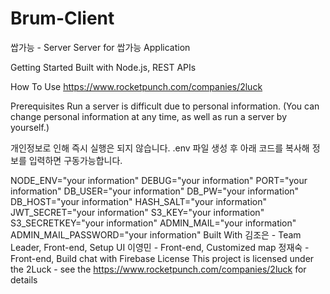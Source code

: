 # Brum-Client

쌉가능 - Server
Server for 쌉가능 Application

Getting Started
Built with Node.js, REST APIs

How To Use
https://www.rocketpunch.com/companies/2luck

Prerequisites
Run a server is difficult due to personal information.
(You can change personal information at any time, as well as run a server by yourself.)

개인정보로 인해 즉시 실행은 되지 않습니다.
.env 파일 생성 후 아래 코드를 복사해 정보를 입력하면 구동가능합니다.

NODE_ENV="your information"
DEBUG="your information"
PORT="your information"
DB_USER="your information"
DB_PW="your information"
DB_HOST="your information"
HASH_SALT="your information"
JWT_SECRET="your information"
S3_KEY="your information"
S3_SECRETKEY="your information"
ADMIN_MAIL="your information"
ADMIN_MAIL_PASSWORD="your information"
Built With
김조은 - Team Leader, Front-end, Setup UI
이영민 - Front-end, Customized map
정재숙 - Front-end, Build chat with Firebase
License
This project is licensed under the 2Luck - see the https://www.rocketpunch.com/companies/2luck for details
